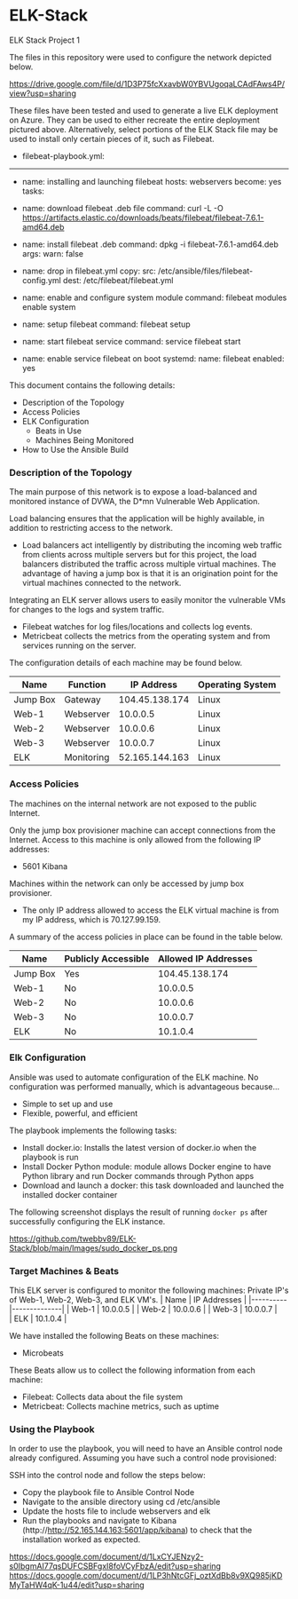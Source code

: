 # ELK-Stack
ELK Stack Project 1

The files in this repository were used to configure the network depicted below.

https://drive.google.com/file/d/1D3P75fcXxavbW0YBVUgoqaLCAdFAws4P/view?usp=sharing

These files have been tested and used to generate a live ELK deployment on Azure. They can be used to either recreate the entire deployment pictured above. Alternatively, select portions of the ELK Stack file may be used to install only certain pieces of it, such as Filebeat.

  - filebeat-playbook.yml: 
  ---
   - name: installing and launching filebeat
     hosts: webservers
     become: yes
     tasks:

   - name: download filebeat .deb file
     command: curl -L -O https://artifacts.elastic.co/downloads/beats/filebeat/filebeat-7.6.1-amd64.deb

   - name: install filebeat .deb
     command: dpkg -i filebeat-7.6.1-amd64.deb
     args:
       warn: false

   - name: drop in filebeat.yml
     copy:
       src: /etc/ansible/files/filebeat-config.yml
       dest: /etc/filebeat/filebeat.yml

   - name: enable and configure system module
     command: filebeat modules enable system

   - name: setup filebeat
     command: filebeat setup

   - name: start filebeat service
     command: service filebeat start

   - name: enable service filebeat on boot
     systemd:
       name: filebeat
       enabled: yes


This document contains the following details:
- Description of the Topology
- Access Policies
- ELK Configuration
  - Beats in Use
  - Machines Being Monitored
- How to Use the Ansible Build

### Description of the Topology

The main purpose of this network is to expose a load-balanced and monitored instance of DVWA, the D*mn Vulnerable Web Application.

Load balancing ensures that the application will be highly available, in addition to restricting access to the network.
- Load balancers act intelligently by distributing the incoming web traffic from clients across multiple servers but for this project, the load balancers distributed the traffic across multiple virtual machines. The advantage of having a jump box is that it is an origination point for the virtual machines connected to the network.

Integrating an ELK server allows users to easily monitor the vulnerable VMs for changes to the logs and system traffic.
- Filebeat watches for log files/locations and collects log events.
- Metricbeat collects the metrics from the operating system and from services running on the server.

The configuration details of each machine may be found below.

| Name       |  Function   |  IP Address   | Operating System |
|------------|-------------|---------------|------------------|
| Jump Box   |  Gateway    |104.45.138.174 |   Linux          |
| Web-1      |  Webserver  |  10.0.0.5     |   Linux          |
| Web-2      |  Webserver  |  10.0.0.6     |   Linux          |
| Web-3      |  Webserver  |  10.0.0.7     |   Linux          |
| ELK        |  Monitoring |52.165.144.163 |   Linux          |


### Access Policies

The machines on the internal network are not exposed to the public Internet. 

Only the jump box provisioner machine can accept connections from the Internet. Access to this machine is only allowed from the following IP addresses:
- 5601 Kibana

Machines within the network can only be accessed by jump box provisioner.
- The only IP address allowed to access the ELK virtual machine is from my IP address, which is 70.127.99.159.

A summary of the access policies in place can be found in the table below.

| Name     | Publicly Accessible | Allowed IP Addresses |
|----------|---------------------|----------------------|
| Jump Box |       Yes           |   104.45.138.174     |
| Web-1    |       No            |      10.0.0.5        |
| Web-2    |       No            |      10.0.0.6        |
| Web-3    |       No            |      10.0.0.7        |
| ELK      |       No            |      10.1.0.4        |

### Elk Configuration

Ansible was used to automate configuration of the ELK machine. No configuration was performed manually, which is advantageous because...
- Simple to set up and use
- Flexible, powerful, and efficient

The playbook implements the following tasks:
- Install docker.io: Installs the latest version of docker.io when the playbook is run
- Install Docker Python module: module allows Docker engine to have Python library and run Docker commands through Python apps
- Download and launch a docker: this task downloaded and launched the installed docker container

The following screenshot displays the result of running `docker ps` after successfully configuring the ELK instance.

https://github.com/twebbv89/ELK-Stack/blob/main/Images/sudo_docker_ps.png

### Target Machines & Beats
This ELK server is configured to monitor the following machines: Private IP's of Web-1, Web-2, Web-3, and ELK VM's.
| Name     | IP Addresses |
|----------|--------------|
| Web-1    |    10.0.0.5  |
| Web-2    |    10.0.0.6  |
| Web-3    |    10.0.0.7  |  
| ELK      |    10.1.0.4  |

We have installed the following Beats on these machines:
- Microbeats

These Beats allow us to collect the following information from each machine:
- Filebeat: Collects data about the file system
- Metricbeat: Collects machine metrics, such as uptime

### Using the Playbook
In order to use the playbook, you will need to have an Ansible control node already configured. Assuming you have such a control node provisioned: 

SSH into the control node and follow the steps below:
- Copy the playbook file to Ansible Control Node
- Navigate to the ansible directory using cd /etc/ansible
- Update the hosts file to include webservers and elk
- Run the playbooks and navigate to Kibana (http://http://52.165.144.163:5601/app/kibana) to check that the installation worked as expected.

https://docs.google.com/document/d/1LxCYJENzy2-s0IbgmAI77qsDUFCSBFgxI8foVCyFbzA/edit?usp=sharing
https://docs.google.com/document/d/1LP3hNtcGFj_oztXdBb8v9XQ985jKDMyTaHW4qK-1u44/edit?usp=sharing

